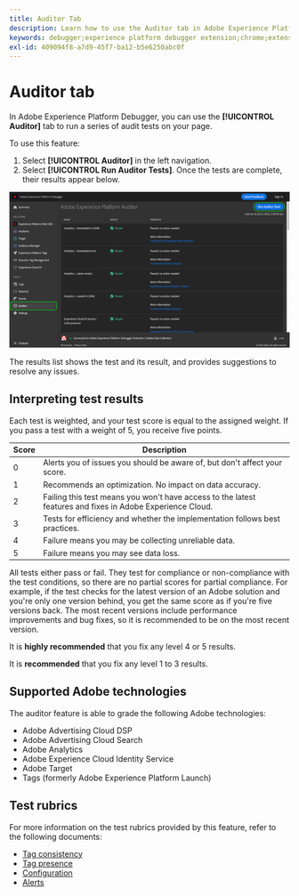 ```yaml
---
title: Auditor Tab
description: Learn how to use the Auditor tab in Adobe Experience Platform Debugger to test your Adobe Experience Cloud implementations.
keywords: debugger;experience platform debugger extension;chrome;extension;auditor;dtm;target
exl-id: 409094f8-a7d9-45f7-ba12-b5e6250abc0f
---
```

# Auditor tab

In Adobe Experience Platform Debugger, you can use the **[!UICONTROL Auditor]** tab to run a series of audit tests on your page.

To use this feature:

1. Select **[!UICONTROL Auditor]** in the left navigation.
1. Select **[!UICONTROL Run Auditor Tests]**. Once the tests are complete, their results appear below.

![Screenshot of test results on the Auditor tab](../images/auditor-results.png)

The results list shows the test and its result, and provides suggestions to resolve any issues.

## Interpreting test results

Each test is weighted, and your test score is equal to the assigned weight. If you pass a test with a weight of 5, you receive five points.

| Score | Description |
| --- | --- |
| 0 | Alerts you of issues you should be aware of, but don't affect your score. |
| 1 | Recommends an optimization. No impact on data accuracy. |
| 2 | Failing this test means you won't have access to the latest features and fixes in Adobe Experience Cloud. |
| 3 | Tests for efficiency and whether the implementation follows best practices. |
| 4 | Failure means you may be collecting unreliable data. |
| 5 | Failure means you may see data loss. |

All tests either pass or fail. They test for compliance or non-compliance with the test conditions, so there are no partial scores for partial compliance. For example, if the test checks for the latest version of an Adobe solution and you're only one version behind, you get the same score as if you're five versions back. The most recent versions include performance improvements and bug fixes, so it is recommended to be on the most recent version.

It is **highly recommended** that you fix any level 4 or 5 results.

It is **recommended** that you fix any level 1 to 3 results.

## Supported Adobe technologies

The auditor feature is able to grade the following Adobe technologies:

* Adobe Advertising Cloud DSP 
* Adobe Advertising Cloud Search 
* Adobe Analytics 
* Adobe Experience Cloud Identity Service
* Adobe Target
* Tags (formerly Adobe Experience Platform Launch)

## Test rubrics

For more information on the test rubrics provided by this feature, refer to the following documents:

* [Tag consistency](./tag-consistency.md)
* [Tag presence](./tag-presence.md)
* [Configuration](./configuration.md)
* [Alerts](./alerts.md)
